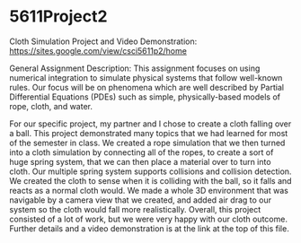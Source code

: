 # 5611Project2

Cloth Simulation Project and Video Demonstration: https://sites.google.com/view/csci5611p2/home

General Assignment Description:
This assignment focuses on using numerical integration to simulate physical systems that follow
well-known rules. Our focus will be on phenomena which are well described by Partial Differential
Equations (PDEs) such as simple, physically-based models of rope, cloth, and water. 

For our specific project, my partner and I chose to create a cloth falling over a ball.
This project demonstrated many topics that we had learned for most of the semester in class.
We created a rope simulation that we then turned into a cloth simulation by connecting all of the ropes,
to create a sort of huge spring system, that we can then place a material over to turn into cloth.
Our multiple spring system supports collisions and collision detection. We created the cloth to sense
when it is colliding with the ball, so it falls and reacts as a normal cloth would.
We made a whole 3D environment that was navigable by a camera view that we created, and added air drag
to our system so the cloth would fall more realistically.
Overall, this project consisted of a lot of work, but we were very happy with our cloth outcome.
Further details and a video demonstration is at the link at the top of this file.
